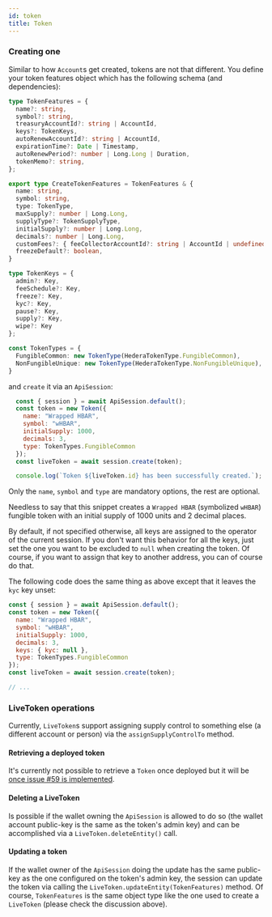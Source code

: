 ```yaml
---
id: token
title: Token
---
```


### Creating one
Similar to how `Account`s get created, tokens are not that different. You define your token features object which has the following schema (and dependencies):
```ts
type TokenFeatures = {
  name?: string,
  symbol?: string,
  treasuryAccountId?: string | AccountId,
  keys?: TokenKeys,
  autoRenewAccountId?: string | AccountId,
  expirationTime?: Date | Timestamp,
  autoRenewPeriod?: number | Long.Long | Duration,
  tokenMemo?: string,
};

export type CreateTokenFeatures = TokenFeatures & {
  name: string,
  symbol: string,
  type: TokenType,
  maxSupply?: number | Long.Long,
  supplyType?: TokenSupplyType,
  initialSupply?: number | Long.Long,
  decimals?: number | Long.Long,
  customFees?: { feeCollectorAccountId?: string | AccountId | undefined }[],
  freezeDefault?: boolean,
}

type TokenKeys = {
  admin?: Key,
  feeSchedule?: Key,
  freeze?: Key,
  kyc?: Key,
  pause?: Key,
  supply?: Key,
  wipe?: Key
};

const TokenTypes = {
  FungibleCommon: new TokenType(HederaTokenType.FungibleCommon),
  NonFungibleUnique: new TokenType(HederaTokenType.NonFungibleUnique),
}
```
and `create` it via an `ApiSession`:
```js live=true containerKey=create_a_token
  const { session } = await ApiSession.default();
  const token = new Token({
    name: "Wrapped HBAR",
    symbol: "wHBAR",
    initialSupply: 1000,
    decimals: 3,
    type: TokenTypes.FungibleCommon
  });
  const liveToken = await session.create(token);

  console.log(`Token ${liveToken.id} has been successfully created.`);
```

Only the `name`, `symbol` and `type` are mandatory options, the rest are optional.

Needless to say that this snippet creates a `Wrapped HBAR` (symbolized `wHBAR`) fungible token with an initial supply of 1000 units and 2 decimal places.

By default, if not specified otherwise, all keys are assigned to the operator of the current session. If you don't want this behavior for all the keys, just set the one you want to be excluded to `null` when creating the token. Of course, if you want to assign that key to another address, you can of course do that.

The following code does the same thing as above except that it leaves the `kyc` key unset:
```js
const { session } = await ApiSession.default();
const token = new Token({
  name: "Wrapped HBAR",
  symbol: "wHBAR",
  initialSupply: 1000,
  decimals: 3,
  keys: { kyc: null },
  type: TokenTypes.FungibleCommon
});
const liveToken = await session.create(token);

// ...
```

### LiveToken operations
Currently, `LiveToken`s support assigning supply control to something else (a different account or person) via the `assignSupplyControlTo` method.

#### Retrieving a deployed token
It's currently not possible to retrieve a `Token` once deployed but it will be [once issue #59 is implemented](https://github.com/buidler-labs/hedera-strato-js/issues/59).

#### Deleting a LiveToken
Is possible if the wallet owning the `ApiSession` is allowed to do so (the wallet account public-key is the same as the token's admin key) and can be accomplished via a `LiveToken.deleteEntity()` call.

#### Updating a token
If the wallet owner of the `ApiSession` doing the update has the same public-key as the one configured on the token's admin key, the session can update the token via calling the `LiveToken.updateEntity(TokenFeatures)` method. Of course, `TokenFeatures` is the same object type like the one used to create a `LiveToken` (please check the discussion above).